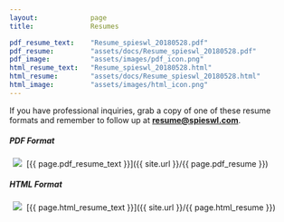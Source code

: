 ```yaml
---
layout:             page
title:              Resumes

pdf_resume_text:    "Resume_spieswl_20180528.pdf"
pdf_resume:         "assets/docs/Resume_spieswl_20180528.pdf"
pdf_image:          "assets/images/pdf_icon.png"
html_resume_text:   "Resume_spieswl_20180528.html"
html_resume:        "assets/docs/Resume_spieswl_20180528.html"
html_image:         "assets/images/html_icon.png"
---
```


If you have professional inquiries, grab a copy of one of these resume formats and remember to follow up at **resume@spieswl.com**.

##### PDF Format 

<img src="{{ site.url }}/{{ page.pdf_image }}" style="float: left; padding: 2px 2px 2px 2px; margin: -4px 6px 4px 4px">
[{{ page.pdf_resume_text }}]({{ site.url }}/{{ page.pdf_resume }})

##### HTML Format 

<img src="{{ site.url }}/{{ page.html_image }}" style="float: left; padding: 2px 2px 2px 2px; margin: -4px 6px 4px 4px">
[{{ page.html_resume_text }}]({{ site.url }}/{{ page.html_resume }})
